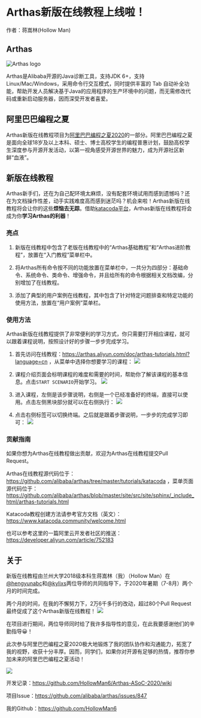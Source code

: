 # Arthas新版在线教程上线啦！

作者：蒋嵩林(Hollow Man)

## Arthas

![Arthas logo](https://arthas.aliyun.com/doc/_images/arthas.png)

Arthas是Alibaba开源的Java诊断工具，支持JDK 6+，支持Linux/Mac/Windows，采用命令行交互模式，同时提供丰富的 Tab 自动补全功能，帮助开发人员解决基于Java的应用程序的生产环境中的问题，而无需修改代码或重新启动服务器，因而深受开发者喜爱。

## 阿里巴巴编程之夏

Arthas新版在线教程项目为[阿里巴巴编程之夏2020](https://developer.aliyun.com/topic/summerofcode2020)的一部分。阿里巴巴编程之夏是面向全球18岁及以上本科、硕士、博士高校学生的编程普惠计划，鼓励高校学生深度参与开源开发活动，以第一视角感受开源世界的魅力，成为开源社区新鲜“血液”。

## 新版在线教程

Arthas新手们，还在为自己配环境太麻烦，没有配套环境试用而感到遗憾吗？还在为文档操作性差，动手实践难度高而感到迷茫吗？机会来啦！Arthas新版在线教程将会让你的这些**烦恼去无踪**。借助[katacoda平台](https://www.katacoda.com/)，Arthas新版在线教程将会成为你**学习Arthas的利器**！

### 亮点

1. 新版在线教程中包含了老版在线教程中的“Arthas基础教程”和“Arthas进阶教程”，放置在“入门教程”菜单栏中。

2. 将Arthas所有命令按不同的功能放置在菜单栏中，一共分为四部分：基础命令、系统命令、类命令、增强命令，并且给所有的命令根据相关文档改编，分别增加了在线教程。

3. 添加了典型的用户案例在线教程，其中包含了针对特定问题排查和特定功能的使用方法，放置在“用户案例”菜单栏。

### 使用方法

Arthas新版在线教程提供了非常便利的学习方式，你只需要打开相应课程，就可以跟着课程说明，按照设计好的步骤一步步完成学习。

1. 首先访问在线教程：https://arthas.aliyun.com/doc/arthas-tutorials.html?language=cn ，从菜单中选择你想要学习的课程：
![](https://images.gitee.com/uploads/images/2020/0814/211330_e71ef0ca_7637131.png)

2. 课程介绍页面会标明课程的难度和需要的时间，帮助你了解该课程的基本信息。点击`START SCENARIO`开始学习。
![](https://images.gitee.com/uploads/images/2020/0814/212507_4a02d8aa_7637131.png)

3. 进入课程，左侧是该步骤说明，右侧是一个已经准备好的终端，直接可以使用。点击左侧黑块部分就可以在右侧执行：
![](https://images.gitee.com/uploads/images/2020/0814/213005_62d85818_7637131.png)

4. 点击右侧标签可以切换终端。之后就是跟着步骤说明，一步步的完成学习即可：
![](https://images.gitee.com/uploads/images/2020/0814/213458_43bb4e3f_7637131.png)

### 贡献指南

如果你想为Arthas在线教程做出贡献，欢迎为Arthas在线教程提交Pull Request。

Arthas在线教程源代码位于：https://github.com/alibaba/arthas/tree/master/tutorials/katacoda ，菜单页面源代码位于：https://github.com/alibaba/arthas/blob/master/site/src/site/sphinx/_include_html/arthas-tutorials.html

Katacoda教程创建方法请参考官方文档（英文）：https://www.katacoda.community/welcome.html

也可以参考这里的一篇阿里云开发者社区的推送：https://developer.aliyun.com/article/752183

## 关于

新版在线教程由兰州大学2018级本科生蒋嵩林（我）（Hollow Man）在[@hengyunabc](https://github.com/hengyunabc)和[@kylixs](https://github.com/kylixs)两位导师的共同指导下，于2020年暑期（7-8月）两个月的时间完成。

两个月的时间，在我的不懈努力下，2万6千多行的改动，超过80个Pull Request最终促成了这个Arthas新版在线教程！
![](https://images.gitee.com/uploads/images/2020/0827/133538_9296b1ed_7637131.png)

在项目进行期间，两位导师同时给了我许多指导性的意见，在此我要感谢他们的辛勤指导😀！

此次参与阿里巴巴编程之夏2020极大地锻炼了我的团队协作和沟通能⼒，拓宽了我的视野，收获十分丰厚。因而，同学们，如果你对开源有足够的热情，推荐你参加未来的阿里巴巴编程之夏活动！

![](https://images.gitee.com/uploads/images/2020/0815/174540_ca1be4bc_7637131.png)

开发记录：https://github.com/HollowMan6/Arthas-ASoC-2020/wiki

项目Issue：https://github.com/alibaba/arthas/issues/847

我的Github：https://github.com/HollowMan6

